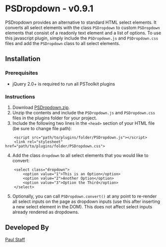 PSDropdown - v0.9.1
==========

PSDropdown provides an alternative to standard HTML select elements. It converts all select elements with the class `PSDropdown` to custom `PSDropdown` elements that consist of a readonly text element and a list of options. To use this javascript plugin, simply include the `PSDropdown.js` and `PSDropdown.css` files and add the `PSDropdown` class to all select elements.


Installation
------------


### Prerequisites

- jQuery 2.0+ is required to run all PSToolkit plugins

### Instructions

1. Download [PSDropdown.zip](http://paulstaff.com/random/PSToolkit/PSDropdown/PSDropdown.zip).
2. Unzip the contents and include the `PSDropdown.js` and `PSDropdown.css` files in the plugins folder for your project.
3. Include the following two lines in the `<head>` section of your HTML file (be sure to change file path):

```
	<script src="path/to/plugins/folder/PSDropdown.js"></script>
	<link rel="stylesheet" href="path/to/plugins/folder/PSDropdown.css">
```

4. Add the class `dropdown` to all select elements that you would like to convert: 

```
	<select class="dropdown">
		<option value="1">This is an Option</option>
        <option value="2">Another Option</option>
        <option value="3">Option the Third</option>
    </select>           
```

5. Optionally, you can call `PSDropdown.convert()` at any point to re-render all select inputs on the page as dropdown inputs (use this after inserting a new select element in the DOM).  This does not affect select inputs already rendered as dropdowns.


Developed By
------------

[Paul Staff](http://paulstaff.com)